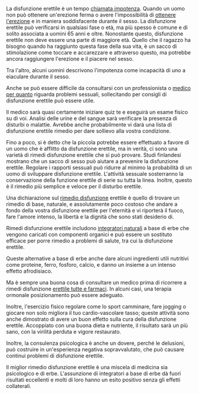 La disfunzione erettile è un tempo <a href=http://peraiutare.com>chiamata impotenza</a>. Quando un uomo non può ottenere un'erezione ferma o avere l'impossibilità di <a href=http://peraiutare.com/aumentare-lerezione>ottenere l'erezione</a> e in maniera soddisfacente durante il sesso. La disfunzione erettile può verificarsi in qualsiasi fase o età, ma più spesso è comune e di solito associata a uomini 65 anni e oltre. Nonostante questo, disfunzione erettile non deve essere una parte di maggiore età. Quello che il ragazzo ha bisogno quando ha raggiunto questa fase della sua vita, è un sacco di stimolazione come toccare e accarezzare e attraverso questo, ma potrebbe ancora raggiungere l'erezione e il piacere nel sesso.

Tra l'altro, alcuni uomini descrivono l'impotenza come incapacità di uno a eiaculare durante il sesso.

Anche se può essere difficile da consultarsi con un professionista o <a href=http://peraiutare.com/farmaco-per-lerezione>medico per quanto</a> riguarda problemi sessuali, sollecitando per consigli di disfunzione erettile può essere utile.

Il medico sarà quasi certamente iniziare quiz te e eseguirà un esame fisico su di voi. Analisi delle urine e del sangue sarà verificare la presenza di disturbi o malattie. Avrebbe anche probabilmente vi darà una lista di disfunzione erettile rimedio per dare sollievo alla vostra condizione.

Fino a poco, si è detto che la piccola potrebbe essere effettuato a favore di un uomo che è afflitto da disfunzione erettile, ma in verità, ci sono una varietà di rimedi disfunzione erettile che si può provare.
Studi finlandesi mostrano che un sacco di sesso può aiutare a prevenire la disfunzione erettile. Regolare i rapporti sessuali può ridurre al minimo la probabilità di un uomo di sviluppare disfunzione erettile. L'attività sessuale sosterranno la conservazione della funzione erettile di serie su tutta la linea. Inoltre, questo è il rimedio più semplice e veloce per il disturbo erettile.

Una dichiarazione sul <a href=http://peraiutare.com/come-migliorare-le-prestazioni-sessuali>rimedio disfunzione</a> erettile è quello di trovare un rimedio di base, naturale, e assolutamente poco costoso che andare a fondo della vostra disfunzione erettile per l'eternità e vi riporterà il fuoco, fare l'amore intenso, la libertà e la dignità che sono stati desiderio di.

Rimedi disfunzione erettile includono <a href=http://peraiutare.com/mantenere-lerezione>integratori naturali</a> a base di erbe che vengono caricati con componenti organici e può essere un sostituto efficace per porre rimedio a problemi di salute, tra cui la disfunzione erettile.

Queste alternative a base di erbe anche dare alcuni ingredienti utili nutritivi come proteine, ferro, fosforo, calcio, e danno un insieme a un intenso effetto afrodisiaco.

Ma è sempre una buona cosa di consultare un medico prima di ricorrere a rimedi disfunzione <a href=http://peraiutare.com/migliorare-lerezione>erettile tutte e farmaci</a>. In alcuni casi, una terapia ormonale posizionamento può essere adeguato.

Inoltre, l'esercizio fisico regolare come lo sport camminare, fare jogging o giocare non solo migliora il tuo cardio-vascolare tasso; queste attività sono anche dimostrato di avere un buon effetto sulla cura della disfunzione erettile. Accoppiato con una buona dieta e nutriente, il risultato sarà un più sano, con la virilità perduta e vigore restaurato.

Inoltre, la consulenza psicologica è anche un dovere, perché le delusioni, può costruire in un'esperienza negativa sopravvalutato, che può causare continui problemi di disfunzione erettile.

Il miglior rimedio disfunzione erettile è una miscela di medicina sia psicologico e di erbe. L'assunzione di integratori a base di erbe dà fuori risultati eccellenti e molti di loro hanno un esito positivo senza gli effetti collaterali.
